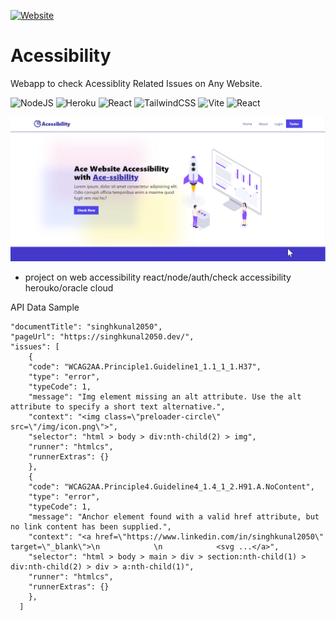 [![Website](https://img.shields.io/website?label=Acessibility&style=for-the-badge&url=https://acessibility.netlify.app/)](https://acessibility.netlify.app/)
# Acessibility
Webapp to check Acessiblity Related Issues on Any Website.

![NodeJS](https://img.shields.io/badge/node.js-6DA55F?style=for-the-badge&logo=node.js&logoColor=white)
![Heroku](https://img.shields.io/badge/heroku-%23430098.svg?style=for-the-badge&logo=heroku&logoColor=white)
![React](https://img.shields.io/badge/react-%2320232a.svg?style=for-the-badge&logo=react&logoColor=%2361DAFB)
![TailwindCSS](https://img.shields.io/badge/tailwindcss-%2338B2AC.svg?style=for-the-badge&logo=tailwind-css&logoColor=white)
![Vite](https://img.shields.io/badge/vite-%2320232a.svg?style=for-the-badge&logo=vite&logoColor=%2361DAFB)
![React](https://img.shields.io/badge/react-icons-%2320232a.svg?style=for-the-badge&logo=react&logoColor=%2361DAFB)

![Acessibility](https://github.com/singhkunal2050/Acessibility/blob/master/docs/acessibility.png?raw=true)

- project on web accessibility
react/node/auth/check accessibility
herouko/oracle cloud 

API Data Sample

```
"documentTitle": "singhkunal2050",
"pageUrl": "https://singhkunal2050.dev/",
"issues": [
    {
    "code": "WCAG2AA.Principle1.Guideline1_1.1_1_1.H37",
    "type": "error",
    "typeCode": 1,
    "message": "Img element missing an alt attribute. Use the alt attribute to specify a short text alternative.",
    "context": "<img class=\"preloader-circle\" src=\"/img/icon.png\">",
    "selector": "html > body > div:nth-child(2) > img",
    "runner": "htmlcs",
    "runnerExtras": {}
    },
    {
    "code": "WCAG2AA.Principle4.Guideline4_1.4_1_2.H91.A.NoContent",
    "type": "error",
    "typeCode": 1,
    "message": "Anchor element found with a valid href attribute, but no link content has been supplied.",
    "context": "<a href=\"https://www.linkedin.com/in/singhkunal2050\" target=\"_blank\">\n            \n            <svg ...</a>",
    "selector": "html > body > main > div > section:nth-child(1) > div:nth-child(2) > div > a:nth-child(1)",
    "runner": "htmlcs",
    "runnerExtras": {}
    },
  ]
```
